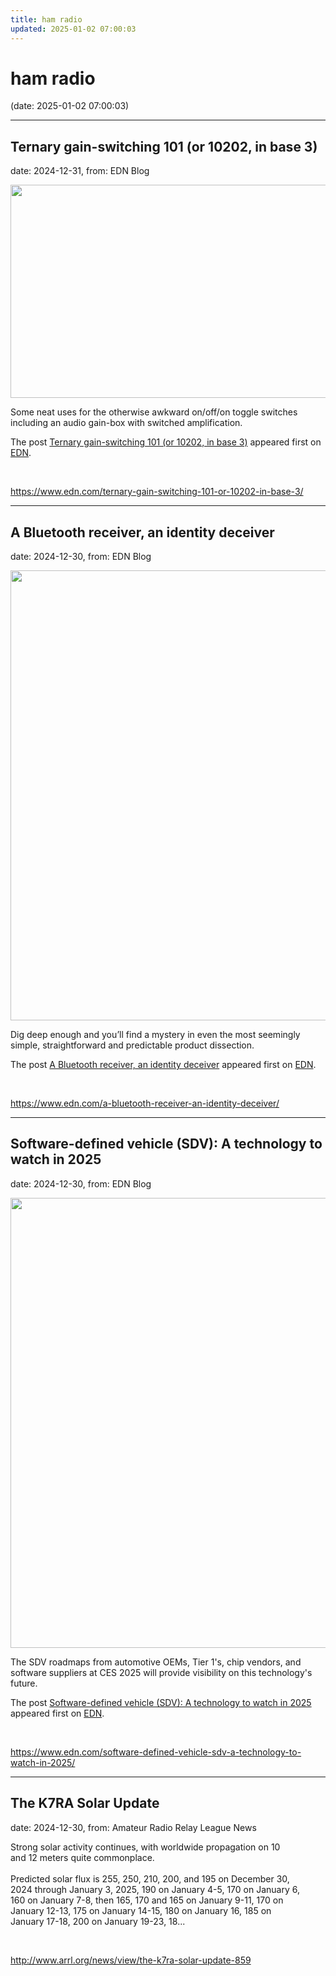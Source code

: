 ```yaml
---
title: ham radio
updated: 2025-01-02 07:00:03
---
```


# ham radio

(date: 2025-01-02 07:00:03)

---

## Ternary gain-switching 101 (or 10202, in base 3)

date: 2024-12-31, from: EDN Blog

<img width="588" height="341" src="https://www.edn.com/wp-content/uploads/TGS101_fig2_v1.png?fit=588%2C341" class="webfeedsFeaturedVisual wp-post-image" alt="" style="display: block; margin-bottom: 5px; clear:both;max-width: 100%;" link_thumbnail="" decoding="async" fetchpriority="high" srcset="https://www.edn.com/wp-content/uploads/TGS101_fig2_v1.png?w=588 588w, https://www.edn.com/wp-content/uploads/TGS101_fig2_v1.png?w=300 300w" sizes="(max-width: 588px) 100vw, 588px" /><p>Some neat uses for the otherwise awkward on/off/on toggle switches including an audio gain-box with switched amplification.</p>
<p>The post <a href="https://www.edn.com/ternary-gain-switching-101-or-10202-in-base-3/" data-wpel-link="internal">Ternary gain-switching 101 (or 10202, in base 3)</a> appeared first on <a href="https://www.edn.com" data-wpel-link="internal">EDN</a>.</p>
 

<br> 

<https://www.edn.com/ternary-gain-switching-101-or-10202-in-base-3/>

---

## A Bluetooth receiver, an identity deceiver

date: 2024-12-30, from: EDN Blog

<img width="1280" height="720" src="https://www.edn.com/wp-content/uploads/ISSC-Technologies-chip-video-thumbnail.jpg?fit=1280%2C720" class="webfeedsFeaturedVisual wp-post-image" alt="" style="display: block; margin-bottom: 5px; clear:both;max-width: 100%;" link_thumbnail="" decoding="async" loading="lazy" srcset="https://www.edn.com/wp-content/uploads/ISSC-Technologies-chip-video-thumbnail.jpg?w=1280 1280w, https://www.edn.com/wp-content/uploads/ISSC-Technologies-chip-video-thumbnail.jpg?w=300 300w, https://www.edn.com/wp-content/uploads/ISSC-Technologies-chip-video-thumbnail.jpg?w=768 768w, https://www.edn.com/wp-content/uploads/ISSC-Technologies-chip-video-thumbnail.jpg?w=1024 1024w, https://www.edn.com/wp-content/uploads/ISSC-Technologies-chip-video-thumbnail.jpg?w=1260 1260w, https://www.edn.com/wp-content/uploads/ISSC-Technologies-chip-video-thumbnail.jpg?w=800 800w" sizes="auto, (max-width: 1280px) 100vw, 1280px" /><p>Dig deep enough and you’ll find a mystery in even the most seemingly simple, straightforward and predictable product dissection.</p>
<p>The post <a href="https://www.edn.com/a-bluetooth-receiver-an-identity-deceiver/" data-wpel-link="internal">A Bluetooth receiver, an identity deceiver</a> appeared first on <a href="https://www.edn.com" data-wpel-link="internal">EDN</a>.</p>
 

<br> 

<https://www.edn.com/a-bluetooth-receiver-an-identity-deceiver/>

---

## Software-defined vehicle (SDV): A technology to watch in 2025

date: 2024-12-30, from: EDN Blog

<img width="1280" height="720" src="https://www.edn.com/wp-content/uploads/Hero-image-SDV.jpg?fit=1280%2C720" class="webfeedsFeaturedVisual wp-post-image" alt="" style="display: block; margin-bottom: 5px; clear:both;max-width: 100%;" link_thumbnail="" decoding="async" loading="lazy" srcset="https://www.edn.com/wp-content/uploads/Hero-image-SDV.jpg?w=1280 1280w, https://www.edn.com/wp-content/uploads/Hero-image-SDV.jpg?w=300 300w, https://www.edn.com/wp-content/uploads/Hero-image-SDV.jpg?w=768 768w, https://www.edn.com/wp-content/uploads/Hero-image-SDV.jpg?w=1024 1024w, https://www.edn.com/wp-content/uploads/Hero-image-SDV.jpg?w=1260 1260w, https://www.edn.com/wp-content/uploads/Hero-image-SDV.jpg?w=800 800w" sizes="auto, (max-width: 1280px) 100vw, 1280px" /><p>The SDV roadmaps from automotive OEMs, Tier 1's, chip vendors, and software suppliers at CES 2025 will provide visibility on this technology's future.</p>
<p>The post <a href="https://www.edn.com/software-defined-vehicle-sdv-a-technology-to-watch-in-2025/" data-wpel-link="internal">Software-defined vehicle (SDV): A technology to watch in 2025</a> appeared first on <a href="https://www.edn.com" data-wpel-link="internal">EDN</a>.</p>
 

<br> 

<https://www.edn.com/software-defined-vehicle-sdv-a-technology-to-watch-in-2025/>

---

## The K7RA Solar Update

date: 2024-12-30, from: Amateur Radio Relay League News

<p>Strong solar activity continues, with worldwide propagation on 10<br />and 12 meters quite commonplace.<br /><br />Predicted solar flux is 255, 250, 210, 200, and 195 on December 30,<br />2024 through January 3, 2025, 190 on January 4-5, 170 on January 6,<br />160 on January 7-8, then 165, 170 and 165 on January 9-11, 170 on<br />January 12-13, 175 on January 14-15, 180 on January 16, 185 on<br />January 17-18, 200 on January 19-23, 18...</p> 

<br> 

<http://www.arrl.org/news/view/the-k7ra-solar-update-859>

